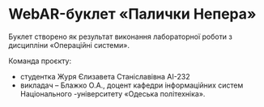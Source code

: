 # WebAR-буклет «Палички Непера»
Буклет створено як результат виконання лабораторної роботи з дисципліни
«Операційні системи».

Команда проєкту:

- студентка Журя Єлизавета Станіславівна АІ-232
- викладач – Блажко О.А., доцент кафедри інформаційних систем Національного
-університету «Одеська політехніка».
